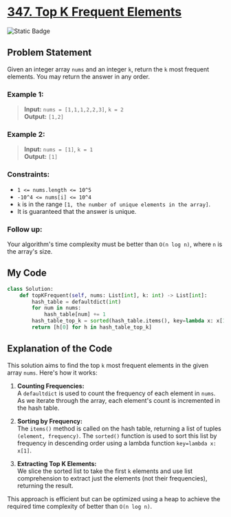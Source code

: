 # [347. Top K Frequent Elements](https://leetcode.com/problems/top-k-frequent-elements)
![Static Badge](https://img.shields.io/badge/Difficulty-Medium-yellow)

## Problem Statement

Given an integer array `nums` and an integer `k`, return the `k` most frequent elements. You may return the answer in any order.

### Example 1:
> **Input:** `nums = [1,1,1,2,2,3]`, `k = 2`  
> **Output:** `[1,2]`

### Example 2:
> **Input:** `nums = [1]`, `k = 1`  
> **Output:** `[1]`

### Constraints:
- `1 <= nums.length <= 10^5`
- `-10^4 <= nums[i] <= 10^4`
- `k` is in the range `[1, the number of unique elements in the array]`.
- It is guaranteed that the answer is unique.

### Follow up:  
Your algorithm's time complexity must be better than `O(n log n)`, where `n` is the array's size.

## My Code

```python
class Solution:
    def topKFrequent(self, nums: List[int], k: int) -> List[int]:
        hash_table = defaultdict(int)
        for num in nums:
            hash_table[num] += 1
        hash_table_top_k = sorted(hash_table.items(), key=lambda x: x[1], reverse=True)[:k]
        return [h[0] for h in hash_table_top_k]
```



## Explanation of the Code

This solution aims to find the top `k` most frequent elements in the given array `nums`. Here's how it works:

1. **Counting Frequencies:**  
   A `defaultdict` is used to count the frequency of each element in `nums`. As we iterate through the array, each element's count is incremented in the hash table.

2. **Sorting by Frequency:**  
   The `items()` method is called on the hash table, returning a list of tuples `(element, frequency)`. The `sorted()` function is used to sort this list by frequency in descending order using a lambda function `key=lambda x: x[1]`.

3. **Extracting Top K Elements:**  
   We slice the sorted list to take the first `k` elements and use list comprehension to extract just the elements (not their frequencies), returning the result.

This approach is efficient but can be optimized using a heap to achieve the required time complexity of better than `O(n log n)`.
